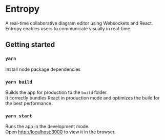 # Entropy
A real-time collaborative diagram editor using Websockets and React. Entropy enables users to communicate visually in real-time.

## Getting started

### `yarn`
Install node package dependencies

### `yarn build`

Builds the app for production to the `build` folder.\
It correctly bundles React in production mode and optimizes the build for the best performance.

### `yarn start`

Runs the app in the development mode.\
Open [http://localhost:3000](http://localhost:3000) to view it in the browser.

